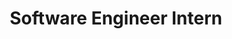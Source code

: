 ---
title: "Software Engineer Intern"
collection: industry
company: 'Microsoft'
location: 'Virtual'
end: 'August 2020'
start: 'June 2020'
description: "Bing's knowledge graph team."
---